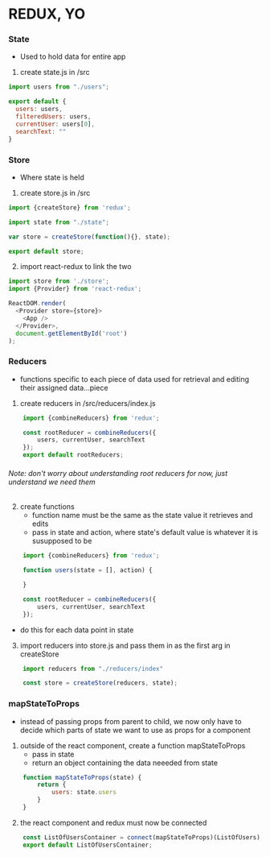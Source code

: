 # REDUX, YO
### State
- Used to hold data for entire app
1. create state.js in /src
```javascript
import users from "./users";

export default {
  users: users,
  filteredUsers: users,
  currentUser: users[0],
  searchText: ""
}
```
### Store
- Where state is held
1. create store.js in /src
```javascript
import {createStore} from 'redux';

import state from "./state";

var store = createStore(function(){}, state);

export default store;
```

2. import react-redux to link the two
```javascript
import store from './store';
import {Provider} from 'react-redux';

ReactDOM.render(
  <Provider store={store}>
    <App />
  </Provider>,
  document.getElementById('root')
);
```
### Reducers
- functions specific to each piece of data used for retrieval and editing their assigned data...piece
1. create reducers in /src/reducers/index.js
```javascript
    import {combineReducers} from 'redux';

    const rootReducer = combineReducers({
        users, currentUser, searchText
    });
    export default rootReducers;
```
###### Note: don't worry about understanding root reducers for now, just understand we need them

2. create functions
    - function name must be the same as the state value it retrieves and edits
    - pass in state and action, where state's default value is whatever it is susupposed to be
```javascript
    import {combineReducers} from 'redux';

    function users(state = [], action) {

    }

    const rootReducer = combineReducers({
        users, currentUser, searchText
    });

```
- do this for each data point in state

3. import reducers into store.js and pass them in as the first arg in createStore
```javascript
    import reducers from "./reducers/index"

    const store = createStore(reducers, state);  
``` 
### mapStateToProps
- instead of passing props from parent to child, we now only have to decide which parts of state we want to use as props for a component
1. outside of the react component, create a function mapStateToProps
    - pass in state
    - return an object containing the data neeeded from state
```javascript
    function mapStateToProps(state) {
        return {
            users: state.users
        }
    }
```

2. the react component and redux must now be connected
```javascript
    const ListOfUsersContainer = connect(mapStateToProps)(ListOfUsers);
    export default ListOfUsersContainer;
```

